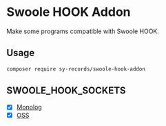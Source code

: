 # Swoole HOOK Addon

Make some programs compatible with Swoole HOOK.

## Usage

```bash
composer require sy-records/swoole-hook-addon
```

## SWOOLE_HOOK_SOCKETS

- [x] [Monolog](https://github.com/sy-records/swoole-hook-addon/blob/master/src/Monolog.php)
- [x] [OSS](https://github.com/sy-records/swoole-hook-addon/blob/master/src/OSS.php)

